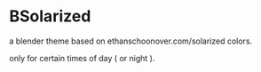 BSolarized
==========

a blender theme based on ethanschoonover.com/solarized colors.

only for certain times of day ( or night ).

